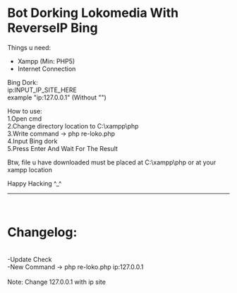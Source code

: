 # Bot Dorking Lokomedia With ReverseIP Bing
Things u need:
- Xampp (Min: PHP5)
- Internet Connection

Bing Dork:<br />
ip:INPUT_IP_SITE_HERE<br />
  example "ip:127.0.0.1" (Without "")<br />

How to use:<br />
1.Open cmd<br />
2.Change directory location to C:\xampp\php<br />
3.Write command -> php re-loko.php<br />
4.Input Bing dork<br />
5.Press Enter And Wait For The Result<br />

Btw, file u have downloaded must be placed at C:\xampp\php or at your xampp location

Happy Hacking ^_^

<hr><br><h1>Changelog:</h1><br>-Update Check<br>-New Command -> php re-loko.php ip:127.0.0.1<br><br>Note: Change 127.0.0.1 with ip site
